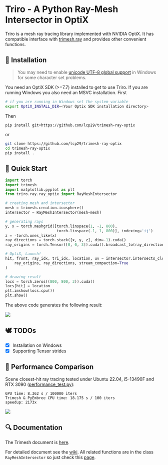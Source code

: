 # Triro - A Python Ray-Mesh Intersector in OptiX

Triro is a mesh ray tracing library implemented with NVIDIA OptiX. It has compatible interface with [trimesh.ray](https://trimesh.org/trimesh.ray.html) and provides other convenient functions.

## 🔧️ Installation
> You may need to enable <a href="https://superuser.com/questions/1715715/can-i-enable-unicode-utf-8-worldwide-support-in-windows-11-but-set-another-enco">unicode UTF-8 global support</a> in Windows for some character set problems.

You need an OptiX SDK (>=7.7) installed to get to use Triro. If you are running Windows you also need an MSVC installation. First
```sh
# if you are running in Windows set the system variable
export OptiX_INSTALL_DIR=<Your Optix SDK installation directory>
```
Then
```sh
pip install git+https://github.com/lcp29/trimesh-ray-optix
```
or
```sh
git clone https://github.com/lcp29/trimesh-ray-optix
cd trimesh-ray-optix
pip install .
```
## 📖️ Quick Start
```python
import torch
import trimesh
import matplotlib.pyplot as plt
from triro.ray.ray_optix import RayMeshIntersector

# creating mesh and intersector
mesh = trimesh.creation.icosphere()
intersector = RayMeshIntersector(mesh=mesh)

# generating rays
y, x = torch.meshgrid([torch.linspace(1, -1, 800), 
                       torch.linspace(-1, 1, 800)], indexing='ij')
z = -torch.ones_like(x)
ray_directions = torch.stack([x, y, z], dim=-1).cuda()
ray_origins = torch.Tensor([0, 0, 3]).cuda().broadcast_to(ray_directions.shape)

# OptiX, Launch!
hit, front, ray_idx, tri_idx, location, uv = intersector.intersects_closest(
    ray_origins, ray_directions, stream_compaction=True
)

# drawing result
locs = torch.zeros((800, 800, 3)).cuda()
locs[hit] = location
plt.imshow(locs.cpu())
plt.show()
```
The above code generates the following result:

![](assets/location.png)

## 🕊️ TODOs

 - [x] Installation on Windows
 - [x] Supporting Tensor strides

## 🚀️ Performance Comparison

Scene closest-hit ray tracing tested under Ubuntu 22.04, i5-13490F and RTX 3090 ([performance_test.py](test/performance_test.py)):
```
GPU time: 8.362 s / 100000 iters
Trimesh & PyEmbree CPU time: 18.175 s / 100 iters
speedup: 2173x
```

![](assets/testcase.png)

## 🔍️ Documentation

The Trimesh document is [here](https://trimesh.org/trimesh.ray.html).

For detailed document see the [wiki](https://lcp29.github.io/trimesh-ray-optix). All related functions are in the class `RayMeshIntersector` so just check this [page](https://lcp29.github.io/trimesh-ray-optix/classtriro_1_1ray_1_1ray__optix_1_1RayMeshIntersector.html).
